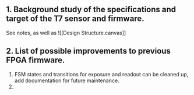 ## 1. Background study of the specifications and target of the T7 sensor and firmware.
See notes, as well as ![[Design Structure.canvas]]
## 2. List of possible improvements to previous FPGA firmware.
1. FSM states and transitions for exposure and readout can be cleaned up, add documentation for future maintenance.
2. 